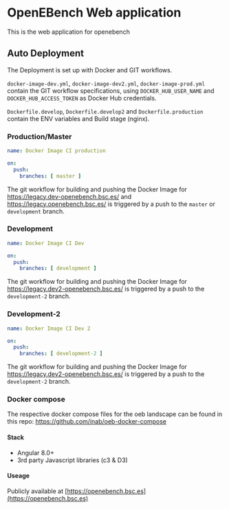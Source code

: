 # OpenEBench Web application

This is the web application for openebench

## Auto Deployment

The Deployment is set up with Docker and GIT workflows.

`docker-image-dev.yml`, `docker-image-dev2.yml`, `docker-image-prod.yml` contain the GIT workflow specifications, using `DOCKER_HUB_USER_NAME` and `DOCKER_HUB_ACCESS_TOKEN` as Docker Hub credentials.

`Dockerfile.develop`, `Dockerfile.develop2` and `Dockerfile.production` contain the ENV variables and Build stage (nginx).

### Production/Master

```yml
name: Docker Image CI production

on:
  push:
    branches: [ master ]
```

The git workflow for building and pushing the Docker Image for <https://legacy.dev-openebench.bsc.es/> and <https://legacy.openebench.bsc.es/> is triggered by a push to the `master` or `development` branch.

### Development

```yml
name: Docker Image CI Dev

on:
  push:
    branches: [ development ]
```

The git workflow for building and pushing the Docker Image for <https://legacy.dev2-openebench.bsc.es/> is triggered by a push to the `development-2` branch.

### Development-2

```yml
name: Docker Image CI Dev 2

on:
  push:
    branches: [ development-2 ]
```

The git workflow for building and pushing the Docker Image for
<https://legacy.dev2-openebench.bsc.es/> is triggered by a push to the `development-2`
branch.

### Docker compose

The respective docker compose files for the oeb landscape can be found in this repo:
 <https://github.com/inab/oeb-docker-compose>

#### Stack

- Angular 8.0+
- 3rd party Javascript libraries (c3 & D3)

#### Useage

Publicly available at [https://openebench.bsc.es](https://openebench.bsc.es)
